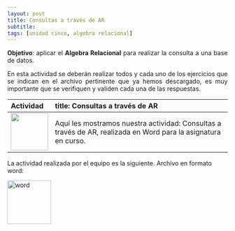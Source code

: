 ```yaml
---
layout: post
title: Consultas a través de AR
subtitle: 
tags: [unidad cinco, algebra relacional]
---
```

<p style="text-align: justify;"><B>Objetivo</B>: aplicar el <b>Algebra Relacional</b> para realizar la consulta a una base de datos.
 
</p>

<p style="text-align: justify;">En esta actividad se deberán realizar todos y cada uno de los ejercicios que se indican en el archivo pertinente que ya hemos descargado, es muy importante que se verifiquen y validen cada una de las respuestas.</p>

| Actividad | title: Consultas a través de AR 
| :------- | :------ 
|  <img src="https://basededatostec.github.io/img/04presentacion.png" width="85" height="85"> | Aquí les mostramos nuestra actividad: Consultas a través de AR, realizada en Word para la asignatura en curso.  

La actividad realizada por el equipo es la siguiente. Archivo en formato word:

<a title="word" href="http://www.lostejos.com"><img height="100" src="https://basededatostec.github.io/img/word.png" alt="word" /></a>
